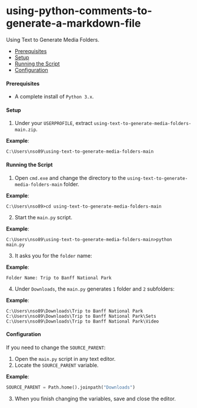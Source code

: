 # using-python-comments-to-generate-a-markdown-file
Using Text to Generate Media Folders.
    
* [Prerequisites](#prerequisites)
* [Setup](#setup)
* [Running the Script](#running-the-script)
* [Configuration](#configuration)

#### <a name="prerequisites"></a>Prerequisites
* A complete install of `Python 3.x`.

#### <a name="setup"></a>Setup
1. Under your `USERPROFILE`, extract `using-text-to-generate-media-folders-main.zip`.

**Example**:
```batch
C:\Users\nso89\using-text-to-generate-media-folders-main
```
#### <a name="running-the-script"></a>Running the Script
1. Open `cmd.exe` and change the directory to the `using-text-to-generate-media-folders-main` folder.

**Example**:
```batch
C:\Users\nso89>cd using-text-to-generate-media-folders-main
```
2. Start the `main.py` script.

**Example**:
```batch
C:\Users\nso89\using-text-to-generate-media-folders-main>python main.py
```

3. It asks you for the `folder` name:

**Example**:
```
Folder Name: Trip to Banff National Park
```
4. Under `Downloads`, the `main.py` generates `1` folder and `2` subfolders:

**Example**:
```
C:\Users\nso89\Downloads\Trip to Banff National Park
C:\Users\nso89\Downloads\Trip to Banff National Park\Sets
C:\Users\nso89\Downloads\Trip to Banff National Park\Video
```

#### <a name="configuration"></a>Configuration
If you need to change the `SOURCE_PARENT`:

1. Open the `main.py` script in any text editor.
2. Locate the `SOURCE_PARENT` variable.

**Example**:
```python
SOURCE_PARENT = Path.home().joinpath("Downloads")
```
3. When you finish changing the variables, save and close the editor.

